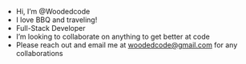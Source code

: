 -  Hi, I’m @Woodedcode
-  I love BBQ and traveling!
-  Full-Stack Developer
-  I’m looking to collaborate on anything to get better at code
-  Please reach out and email me at woodedcode@gmail.com for any collaborations

<!---
Woodedcode/Woodedcode is a ✨ special ✨ repository because its `README.md` (this file) appears on your GitHub profile.
You can click the Preview link to take a look at your changes.
--->
